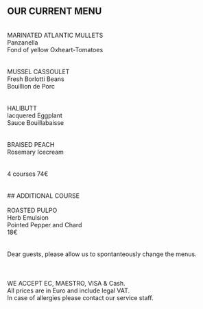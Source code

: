 ## OUR CURRENT MENU
<br/>
MARINATED ATLANTIC MULLETS<br/>
Panzanella<br/>
Fond of yellow Oxheart-Tomatoes<br/>
<br/>
<br/>
MUSSEL CASSOULET<br/>
Fresh Borlotti Beans<br/>
Bouillion de Porc<br/>
<br/>
<br/>
HALIBUTT<br/>
lacquered Eggplant<br/>
Sauce Bouillabaisse<br/>
<br/>
<br/>
BRAISED PEACH<br/>
Rosemary Icecream<br/>
<br/>
<br/>
4 courses 74€<br/>
<br/>
<br/>
## ADDITIONAL COURSE<br/>
<br/>
ROASTED PULPO<br/>
Herb Emulsion<br/>
Pointed Pepper and Chard<br/>
18€
<br/>
 <br/>
<br/>
Dear guests, please allow us to spontanteously change the menus.<br/>
<br/>
 <br/>
<br/>
WE ACCEPT EC, MAESTRO, VISA & Cash.<br/>
All prices are in Euro and include legal VAT.<br/>
In case of allergies please contact our service staff.<br/>
